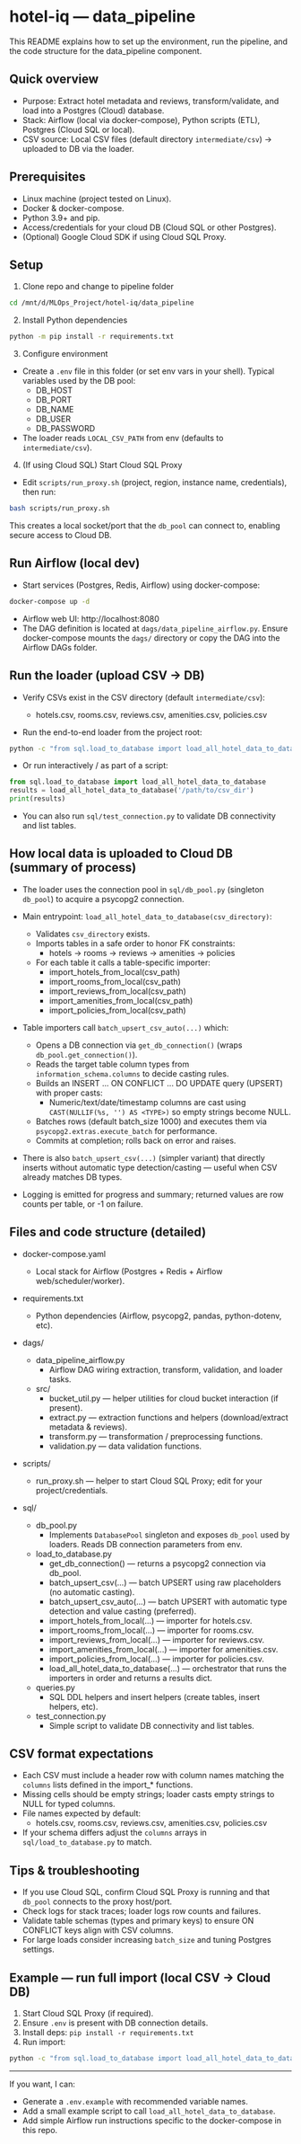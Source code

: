 # hotel-iq — data_pipeline

This README explains how to set up the environment, run the pipeline, and the code structure for the data_pipeline component.

## Quick overview

- Purpose: Extract hotel metadata and reviews, transform/validate, and load into a Postgres (Cloud) database.
- Stack: Airflow (local via docker-compose), Python scripts (ETL), Postgres (Cloud SQL or local).
- CSV source: Local CSV files (default directory `intermediate/csv`) → uploaded to DB via the loader.

## Prerequisites

- Linux machine (project tested on Linux).
- Docker & docker-compose.
- Python 3.9+ and pip.
- Access/credentials for your cloud DB (Cloud SQL or other Postgres).
- (Optional) Google Cloud SDK if using Cloud SQL Proxy.

## Setup

1. Clone repo and change to pipeline folder

```bash
cd /mnt/d/MLOps_Project/hotel-iq/data_pipeline
```

2. Install Python dependencies

```bash
python -m pip install -r requirements.txt
```

3. Configure environment

- Create a `.env` file in this folder (or set env vars in your shell). Typical variables used by the DB pool:
  - DB_HOST
  - DB_PORT
  - DB_NAME
  - DB_USER
  - DB_PASSWORD
- The loader reads `LOCAL_CSV_PATH` from env (defaults to `intermediate/csv`).

4. (If using Cloud SQL) Start Cloud SQL Proxy

- Edit `scripts/run_proxy.sh` (project, region, instance name, credentials), then run:

```bash
bash scripts/run_proxy.sh
```

This creates a local socket/port that the `db_pool` can connect to, enabling secure access to Cloud DB.

## Run Airflow (local dev)

- Start services (Postgres, Redis, Airflow) using docker-compose:

```bash
docker-compose up -d
```

- Airflow web UI: http://localhost:8080
- The DAG definition is located at `dags/data_pipeline_airflow.py`. Ensure docker-compose mounts the `dags/` directory or copy the DAG into the Airflow DAGs folder.

## Run the loader (upload CSV → DB)

- Verify CSVs exist in the CSV directory (default `intermediate/csv`):

  - hotels.csv, rooms.csv, reviews.csv, amenities.csv, policies.csv

- Run the end-to-end loader from the project root:

```bash
python -c "from sql.load_to_database import load_all_hotel_data_to_database; print(load_all_hotel_data_to_database('intermediate/csv'))"
```

- Or run interactively / as part of a script:

```python
from sql.load_to_database import load_all_hotel_data_to_database
results = load_all_hotel_data_to_database('/path/to/csv_dir')
print(results)
```

- You can also run `sql/test_connection.py` to validate DB connectivity and list tables.

## How local data is uploaded to Cloud DB (summary of process)

- The loader uses the connection pool in `sql/db_pool.py` (singleton `db_pool`) to acquire a psycopg2 connection.
- Main entrypoint: `load_all_hotel_data_to_database(csv_directory)`:

  - Validates `csv_directory` exists.
  - Imports tables in a safe order to honor FK constraints:
    - hotels → rooms → reviews → amenities → policies
  - For each table it calls a table-specific importer:
    - import_hotels_from_local(csv_path)
    - import_rooms_from_local(csv_path)
    - import_reviews_from_local(csv_path)
    - import_amenities_from_local(csv_path)
    - import_policies_from_local(csv_path)

- Table importers call `batch_upsert_csv_auto(...)` which:

  - Opens a DB connection via `get_db_connection()` (wraps `db_pool.get_connection()`).
  - Reads the target table column types from `information_schema.columns` to decide casting rules.
  - Builds an INSERT ... ON CONFLICT ... DO UPDATE query (UPSERT) with proper casts:
    - Numeric/text/date/timestamp columns are cast using `CAST(NULLIF(%s, '') AS <TYPE>)` so empty strings become NULL.
  - Batches rows (default batch_size 1000) and executes them via `psycopg2.extras.execute_batch` for performance.
  - Commits at completion; rolls back on error and raises.

- There is also `batch_upsert_csv(...)` (simpler variant) that directly inserts without automatic type detection/casting — useful when CSV already matches DB types.

- Logging is emitted for progress and summary; returned values are row counts per table, or -1 on failure.

## Files and code structure (detailed)

- docker-compose.yaml

  - Local stack for Airflow (Postgres + Redis + Airflow web/scheduler/worker).

- requirements.txt

  - Python dependencies (Airflow, psycopg2, pandas, python-dotenv, etc).

- dags/

  - data_pipeline_airflow.py
    - Airflow DAG wiring extraction, transform, validation, and loader tasks.
  - src/
    - bucket_util.py — helper utilities for cloud bucket interaction (if present).
    - extract.py — extraction functions and helpers (download/extract metadata & reviews).
    - transform.py — transformation / preprocessing functions.
    - validation.py — data validation functions.

- scripts/

  - run_proxy.sh — helper to start Cloud SQL Proxy; edit for your project/credentials.

- sql/
  - db_pool.py
    - Implements `DatabasePool` singleton and exposes `db_pool` used by loaders. Reads DB connection parameters from env.
  - load_to_database.py
    - get_db_connection() — returns a psycopg2 connection via db_pool.
    - batch_upsert_csv(...) — batch UPSERT using raw placeholders (no automatic casting).
    - batch_upsert_csv_auto(...) — batch UPSERT with automatic type detection and value casting (preferred).
    - import_hotels_from_local(...) — importer for hotels.csv.
    - import_rooms_from_local(...) — importer for rooms.csv.
    - import_reviews_from_local(...) — importer for reviews.csv.
    - import_amenities_from_local(...) — importer for amenities.csv.
    - import_policies_from_local(...) — importer for policies.csv.
    - load_all_hotel_data_to_database(...) — orchestrator that runs the importers in order and returns a results dict.
  - queries.py
    - SQL DDL helpers and insert helpers (create tables, insert helpers, etc).
  - test_connection.py
    - Simple script to validate DB connectivity and list tables.

## CSV format expectations

- Each CSV must include a header row with column names matching the `columns` lists defined in the import\_\* functions.
- Missing cells should be empty strings; loader casts empty strings to NULL for typed columns.
- File names expected by default:
  - hotels.csv, rooms.csv, reviews.csv, amenities.csv, policies.csv
- If your schema differs adjust the `columns` arrays in `sql/load_to_database.py` to match.

## Tips & troubleshooting

- If you use Cloud SQL, confirm Cloud SQL Proxy is running and that `db_pool` connects to the proxy host/port.
- Check logs for stack traces; loader logs row counts and failures.
- Validate table schemas (types and primary keys) to ensure ON CONFLICT keys align with CSV columns.
- For large loads consider increasing `batch_size` and tuning Postgres settings.

## Example — run full import (local CSV → Cloud DB)

1. Start Cloud SQL Proxy (if required).
2. Ensure `.env` is present with DB connection details.
3. Install deps: `pip install -r requirements.txt`
4. Run import:

```bash
python -c "from sql.load_to_database import load_all_hotel_data_to_database; print(load_all_hotel_data_to_database('intermediate/csv'))"
```

---

If you want, I can:

- Generate a `.env.example` with recommended variable names.
- Add a small example script to call `load_all_hotel_data_to_database`.
- Add simple Airflow run instructions specific to the docker-compose in this repo.

